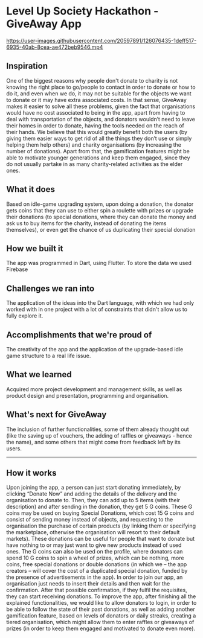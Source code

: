 # Level Up Society Hackathon - GiveAway App





https://user-images.githubusercontent.com/20597891/126076435-1deff517-6935-40ab-8cea-ae472beb9546.mp4




## Inspiration
One of the biggest reasons why people don't donate to charity is not knowing the right place to go/people to contact in order to donate or how to do it, and even when we do, it may not be suitable for the objects we want to donate or it may have extra associated costs.
In that sense, GiveAway makes it easier to solve all these problems, given the fact that organisations would have no cost associated to being in the app, apart from having to deal with transportation of the objects, and donators wouldn’t need to leave their homes in order to donate, having the tools needed on the reach of their hands.
We believe that this would greatly benefit both the users (by giving them easier ways to get rid of all the things they don’t use or simply helping them help others) and charity organisations (by increasing the number of donations).
Apart from that, the gamification features might be able to motivate younger generations and keep them engaged, since they do not usually partake in as many charity-related activities as the elder ones.

## What it does
Based on idle-game upgrading system, upon doing a donation, the donator gets coins that they can use to either spin a roulette with prizes or upgrade their donations (to special donations, where they can donate the money and ask us to buy items for the charity, instead of donating the items themselves), or even get the chance of us duplicating their special donation

## How we built it
The app was programmed in Dart, using Flutter. To store the data we used Firebase

## Challenges we ran into
The application of the ideas into the Dart language, with which we had only worked with in one project with a lot of constraints that didn't allow us to fully explore it.

## Accomplishments that we're proud of
The creativity of the app and the application of the upgrade-based idle game structure to a real life issue.

## What we learned
Acquired more project development and management skills, as well as product design and presentation, programming and organisation.

## What's next for GiveAway
The inclusion of further functionalities, some of them already thought out (like the saving up of vouchers, the adding of raffles or giveaways - hence the name), and some others that might come from feedback left by its users.

___



## How it works

Upon joining the app, a person can just start donating immediately, by clicking “Donate Now” and adding the details of the delivery and the organisation to donate to. Then, they can add up to 5 items (with their description) and after sending in the donation, they get 5 G coins.
These G coins may be used on buying Special Donations, which cost 15 G coins and consist of sending money instead of objects, and requesting to the organisation the purchase of certain products (by linking them or specifying the marketplace, otherwise the organisation will resort to their default markets). These donations can be useful for people that want to donate but have nothing to or may just want to give new products instead of used ones.
The G coins can also be used on the profile, where donators can spend 10 G coins to spin a wheel of prizes, which can be nothing, more coins, free special donations or double donations (in which we – the app creators – will cover the cost of a duplicated special donation, funded by the presence of advertisements in the app).
In order to join our app, an organisation just needs to insert their details and then wait for the confirmation. After that possible confirmation, if they fulfil the requisites, they can start receiving donations.
To improve the app, after finishing all the explained functionalities, we would like to allow donators to login, in order to be able to follow the state of their past donations, as well as adding another gamification feature, based on levels of donators or daily streaks, creating a tiered organisation, which might allow them to enter raffles or giveaways of prizes (in order to keep them engaged and motivated to donate even more).
